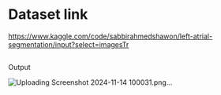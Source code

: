 # Dataset link
https://www.kaggle.com/code/sabbirahmedshawon/left-atrial-segmentation/input?select=imagesTr
##
Output

![Uploading Screenshot 2024-11-14 100031.png…]()
